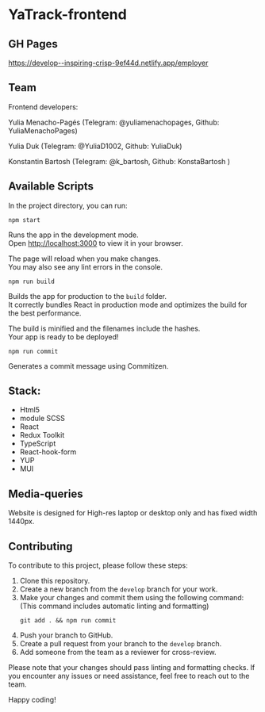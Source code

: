 # YaTrack-frontend

## GH Pages 
https://develop--inspiring-crisp-9ef44d.netlify.app/employer

## Team
Frontend developers:

Yulia Menacho-Pagés (Telegram: @yuliamenachopages, Github: YuliaMenachoPages)

Yulia Duk (Telegram: @YuliaD1002, Github: YuliaDuk)

Konstantin Bartosh (Telegram: @k_bartosh, Github: KonstaBartosh )

## Available Scripts

In the project directory, you can run:

```
npm start
```

Runs the app in the development mode.\
Open [http://localhost:3000](http://localhost:3000) to view it in your browser.

The page will reload when you make changes.\
You may also see any lint errors in the console.

```
npm run build
```

Builds the app for production to the `build` folder.\
It correctly bundles React in production mode and optimizes the build for the best performance.

The build is minified and the filenames include the hashes.\
Your app is ready to be deployed!

```
npm run commit
```

Generates a commit message using Commitizen.

## Stack:

- Html5
- module SCSS
- React
- Redux Toolkit
- TypeScript
- React-hook-form
- YUP
- MUI

## Media-queries

Website is designed for High-res laptop or desktop only and has fixed width 1440px.

## Contributing

To contribute to this project, please follow these steps:

1. Clone this repository.
2. Create a new branch from the `develop` branch for your work.
3. Make your changes and commit them using the following command:
   (This command includes automatic linting and formatting)
   ```
   git add . && npm run commit
   ```
4. Push your branch to GitHub.
5. Create a pull request from your branch to the `develop` branch.
6. Add someone from the team as a reviewer for cross-review.

Please note that your changes should pass linting and formatting checks. If you encounter any issues or need assistance,
feel free to reach out to the team.

Happy coding!
